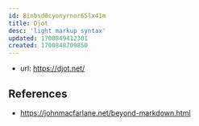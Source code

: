 ```yaml
---
id: 8inbsd0cyonyrnor65lx41m
title: Djot
desc: 'light markup syntax'
updated: 1700849412301
created: 1700848709850
---
```


- url: https://djot.net/

## References

- https://johnmacfarlane.net/beyond-markdown.html